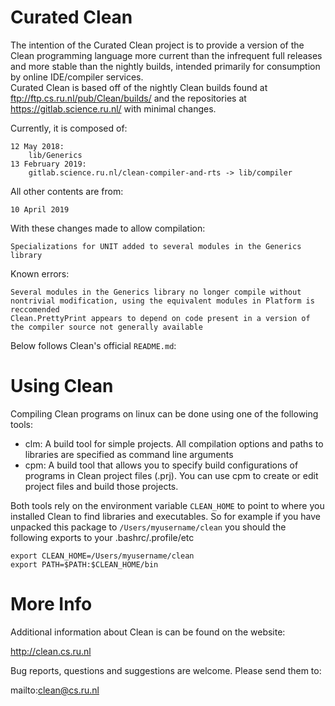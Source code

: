 # Curated Clean

The intention of the Curated Clean project is to provide a version of the Clean programming language more current than the infrequent full releases and more stable than the nightly builds, intended primarily for consumption by online IDE/compiler services.  
Curated Clean is based off of the nightly Clean builds found at ftp://ftp.cs.ru.nl/pub/Clean/builds/ and the repositories at https://gitlab.science.ru.nl/ with minimal changes. 

Currently, it is composed of:

	12 May 2018:
		lib/Generics
	13 February 2019:
		gitlab.science.ru.nl/clean-compiler-and-rts -> lib/compiler

All other contents are from:

	10 April 2019

With these changes made to allow compilation:

	Specializations for UNIT added to several modules in the Generics library

Known errors:

	Several modules in the Generics library no longer compile without nontrivial modification, using the equivalent modules in Platform is reccomended
	Clean.PrettyPrint appears to depend on code present in a version of the compiler source not generally available

Below follows Clean's official `README.md`:

# Using Clean

Compiling Clean programs on linux can be done using one of the following tools:

- clm: A build tool for simple projects. All compilation options and paths to libraries are specified as command line arguments
- cpm: A build tool that allows you to specify build configurations of programs in Clean project files (.prj).
       You can use cpm to create or edit project files and build those projects.

Both tools rely on the environment variable `CLEAN_HOME` to point to where you installed Clean to find libraries and executables.
So for example if you have unpacked this package to `/Users/myusername/clean` you should the following exports to your .bashrc/.profile/etc
```
export CLEAN_HOME=/Users/myusername/clean
export PATH=$PATH:$CLEAN_HOME/bin
```

# More Info

Additional information about Clean is can be found on the website:

  http://clean.cs.ru.nl

Bug reports, questions and suggestions are welcome. Please send them to:

  mailto:clean@cs.ru.nl
